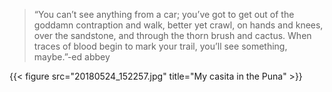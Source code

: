 
> “You can’t see anything from a car; you’ve got to get out of the goddamn contraption and walk, better yet crawl, on hands and knees, over the sandstone, and through the thorn brush and cactus. When traces of blood begin to mark your trail, you’ll see something, maybe.”-ed abbey


{{< figure src="20180524_152257.jpg" title="My casita in the Puna" >}}
